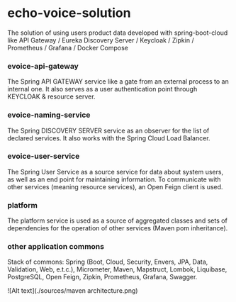 # echo-voice-solution

The solution of using users product data developed with spring-boot-cloud
like API Gateway / Eureka Discovery Server / Keycloak / Zipkin / Prometheus / Grafana / Docker Compose

### evoice-api-gateway

The Spring API GATEWAY service like a gate from an external process to an internal one.
It also serves as a user authentication point through KEYCLOAK & resource server.

### evoice-naming-service

The Spring DISCOVERY SERVER service as an observer for the list of declared services.
It also works with the Spring Cloud Load Balancer.

### evoice-user-service

The Spring User Service as a source service for data about system users,
as well as an end point for maintaining information.
To communicate with other services (meaning resource services), an Open Feign client is used.

### platform

The platform service is used as a source of aggregated classes
and sets of dependencies for the operation of other services (Maven pom inheritance).

### other application commons

Stack of commons:
Spring (Boot, Cloud, Security, Envers, JPA, Data, Validation, Web, e.t.c.),
Micrometer,
Maven,
Mapstruct,
Lombok,
Liquibase,
PostgreSQL,
Open Feign,
Zipkin,
Prometheus,
Grafana,
Swagger.

![Alt text](./sources/maven architecture.png)
